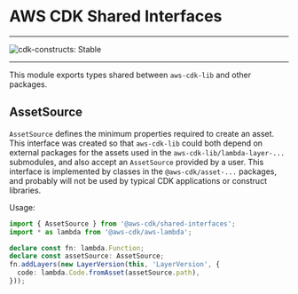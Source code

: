 # AWS CDK Shared Interfaces
<!--BEGIN STABILITY BANNER-->

---

![cdk-constructs: Stable](https://img.shields.io/badge/cdk--constructs-stable-success.svg?style=for-the-badge)

---

<!--END STABILITY BANNER-->

This module exports types shared between `aws-cdk-lib` and other packages.

## AssetSource

`AssetSource` defines the minimum properties required to create an asset. This
interface was created so that `aws-cdk-lib` could both depend on external
packages for the assets used in the `aws-cdk-lib/lambda-layer-...` submodules,
and also accept an `AssetSource` provided by a user. This interface is
implemented by classes in the `@aws-cdk/asset-...` packages, and probably will
not be used by typical CDK applications or construct libraries.

Usage:

```ts
import { AssetSource } from '@aws-cdk/shared-interfaces';
import * as lambda from '@aws-cdk/aws-lambda';

declare const fn: lambda.Function;
declare const assetSource: AssetSource;
fn.addLayers(new LayerVersion(this, 'LayerVersion', {
  code: lambda.Code.fromAsset(assetSource.path),
}));
```
